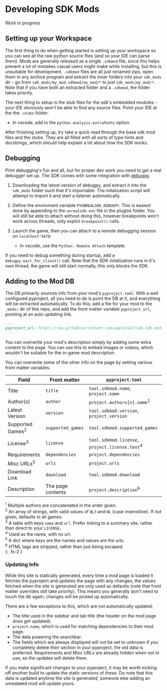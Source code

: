 # Developing SDK Mods
Work in progress

## Setting up your Workspace
The first thing to do when getting started is setting up your workspace so you can see all the raw
python source files (and so your IDE can parse them). Mods are generally released as a single
`.sdkmod` file, since this helps prevent a lot of mistakes casual users might make while installing,
but this is unsuitable for development. `.sdkmod` files are all just renamed zips, open them in any
archive program and extract the inner folders into your `sdk_mods` dir - go from
`sdk_mods/my_mod.sdkmod/my_mod/*` to just `sdk_mods/my_mod/*`. Note that if you have both an
extracted folder and a `.sdkmod`, the folder takes priority.

The next thing to setup is the stub files for the sdk's embedded modules - your IDE obviously won't
be able to find any source files. Point your IDE at the the `.stubs` folder:
- In vscode, add to the `python.analysis.extraPaths` option.

After finishing setting up, try take a quick read through the base sdk mod files and the stubs. They
are all filled with all sorts of type hints and docstrings, which should help explain a lot about
how the SDK works.

## Debugging
Print debugging's fun and all, but for proper dev work you need to get a real debugger set up. The
SDK comes with some integration with [debugpy](https://github.com/microsoft/debugpy).

1. Downloading the latest version of debugpy, and extract it into the `sdk_mods` folder such that
   it's importable. The initalization script will attempt to import it and start a listener
   automatically.

2. Define the enviroment variable `PYUNREALSDK_DEBUGPY`. This is easiest done by appending to the
   `unrealsdk.env` file in the plugins folder. You will still be able to attach without doing this,
   however breakpoints won't work across threads, only explict `breakpoint()` calls.

3. Launch the game, then you can attach to a remote debugging session on `localhost:5678`:
   - In vscode, use the `Python: Remote Attach` template.

If you need to debug something during startup, add a `debugpy.wait_for_client()` call. Note that the
SDK initalization runs in it's own thread, the game will still start normally, this only blocks the
SDK.

## Adding to the Mod DB
The DB primarily sources info from your mod's `pyproject.toml`. With a well configured pyproject,
all you need to do is point the DB at it, and everything will be extracted automatically. To do
this, add a file for your mod to the `_mods/` dir of this repo, and add the front matter variable
`pyproject_url`, pointing at an auto updating link.

```md
---
pyproject_url: https://raw.githubusercontent.com/apple1417/oak-sdk-mods/master/abcd/pyproject.toml
---
```

You can overwrite your mod's description simply by adding some extra content to the page. You can
use this to embed images or videos, which wouldn't be suitable for the in-game mod description.

You can overwrite some of the other info on the page by setting various front matter variables.

Field                       | Front matter      | `pyproject.toml`
----------------------------|-------------------|-------------
Title                       | `title`           | `tool.sdkmod.name`, `project.name`
Author(s)                   | `author`          | `project.authors[n].name`<sup>1</sup>
Latest Version              | `version`         | `tool.sdkmod.version`, `project.version`
Supported Games<sup>2</sup> | `supported_games` | `tool.sdkmod.supported_games`
License<sup>3</sup>         | `license`         | `tool.sdkmod.license`, `project.license.text`<sup>4</sup>
Requirements                | `dependencies`    | `project.dependencies`
Misc URLs<sup>5</sup>       | `urls`            | `project.urls`
Download Link               | `download`        | `tool.sdkmod.download`
Description                 | The page contents | `project.description`<sup>6</sup>

<sup>1</sup> Multiple authors are concatenated in the order given.    
<sup>2</sup> An array of strings, with valid values of `BL3` and `WL` (case insensitive). If not
             given, defaults to all games.    
<sup>3</sup> A table with keys `name` and `url`. Prefer linking to a summary site, rather than
             direct to your `LICENSE`.    
<sup>4</sup> Used as the name, with no url.    
<sup>5</sup> A dict where keys are the names and values are the urls.    
<sup>6</sup> HTML tags are stripped, rather than just being escaped.    
{: .fs-2 }

### Updating Info
While this site is statically generated, every time a mod page is loaded it fetches the pyproject
and updates the page with any changes, the values fetched when the site is generated are only used
as defaults (note that front matter overrides still take priority). This means you generally don't
need to touch the db again, changes will be picked up automatically.

There are a few exceptions to this, which are not automatically updated:
- The title used in the sidebar and tab title (the header on the mod page does get updated).
- `project.name`, which is used for matching dependencies to their mod page.
- The data powering the searchbar.
- The fields which are always displayed will not be set to unknown if you completely delete their
  section in your pyproject, the old data is preferred. Requirements and Misc URLs are already
  hidden when not in use, so the updates *will* delete them.

If you make significant changes to your pyproject, it may be worth kicking off another build to
update the static versions of these. Do note that this data is updated anytime the site is
generated, someone else adding an unrealated mod will update yours.
